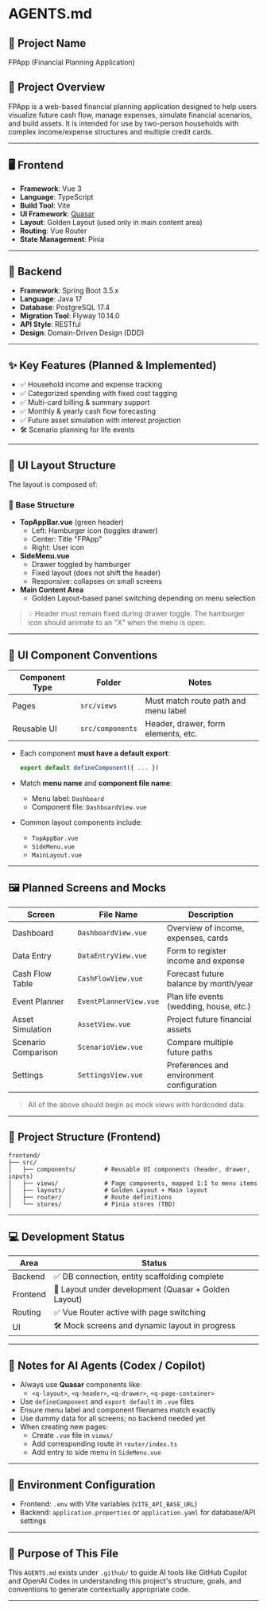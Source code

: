 
# AGENTS.md

## 📘 Project Name
FPApp (Financial Planning Application)

## 📌 Project Overview
FPApp is a web-based financial planning application designed to help users visualize future cash flow, manage expenses, simulate financial scenarios, and build assets. It is intended for use by two-person households with complex income/expense structures and multiple credit cards.

---

## 🖥️ Frontend
- **Framework**: Vue 3
- **Language**: TypeScript
- **Build Tool**: Vite
- **UI Framework**: [Quasar](https://quasar.dev/)
- **Layout**: Golden Layout (used only in main content area)
- **Routing**: Vue Router
- **State Management**: Pinia

---

## 🧪 Backend
- **Framework**: Spring Boot 3.5.x
- **Language**: Java 17
- **Database**: PostgreSQL 17.4
- **Migration Tool**: Flyway 10.14.0
- **API Style**: RESTful
- **Design**: Domain-Driven Design (DDD)

---

## ✨ Key Features (Planned & Implemented)
- ✅ Household income and expense tracking
- ✅ Categorized spending with fixed cost tagging
- ✅ Multi-card billing & summary support
- ✅ Monthly & yearly cash flow forecasting
- ✅ Future asset simulation with interest projection
- 🛠️ Scenario planning for life events

---

## 🧩 UI Layout Structure

The layout is composed of:

### 📐 Base Structure
- **TopAppBar.vue** (green header)
  - Left: Hamburger icon (toggles drawer)
  - Center: Title "FPApp"
  - Right: User icon
- **SideMenu.vue**
  - Drawer toggled by hamburger
  - Fixed layout (does not shift the header)
  - Responsive: collapses on small screens
- **Main Content Area**
  - Golden Layout-based panel switching depending on menu selection

> 💡 Header must remain fixed during drawer toggle. The hamburger icon should animate to an "X" when the menu is open.

---

## 🧱 UI Component Conventions

| Component Type | Folder | Notes |
|----------------|--------|-------|
| Pages | `src/views` | Must match route path and menu label |
| Reusable UI | `src/components` | Header, drawer, form elements, etc. |

- Each component **must have a default export**:
  ```ts
  export default defineComponent({ ... })
  ```

- Match **menu name** and **component file name**:
  - Menu label: `Dashboard`
  - Component file: `DashboardView.vue`

- Common layout components include:
  - `TopAppBar.vue`
  - `SideMenu.vue`
  - `MainLayout.vue`

---

## 🖼️ Planned Screens and Mocks

| Screen             | File Name             | Description                                 |
|--------------------|------------------------|---------------------------------------------|
| Dashboard          | `DashboardView.vue`    | Overview of income, expenses, cards         |
| Data Entry         | `DataEntryView.vue`    | Form to register income and expense         |
| Cash Flow Table    | `CashFlowView.vue`     | Forecast future balance by month/year       |
| Event Planner      | `EventPlannerView.vue` | Plan life events (wedding, house, etc.)     |
| Asset Simulation   | `AssetView.vue`        | Project future financial assets             |
| Scenario Comparison| `ScenarioView.vue`     | Compare multiple future paths               |
| Settings           | `SettingsView.vue`     | Preferences and environment configuration   |

> All of the above should begin as mock views with hardcoded data.

---

## 📂 Project Structure (Frontend)

```
frontend/
├── src/
│   ├── components/        # Reusable UI components (header, drawer, inputs)
│   ├── views/             # Page components, mapped 1:1 to menu items
│   ├── layouts/           # Golden Layout + Main layout
│   ├── router/            # Route definitions
│   └── stores/            # Pinia stores (TBD)
```

---

## 💻 Development Status

| Area      | Status            |
|-----------|-------------------|
| Backend   | ✅ DB connection, entity scaffolding complete |
| Frontend  | 🚧 Layout under development (Quasar + Golden Layout) |
| Routing   | ✅ Vue Router active with page switching |
| UI        | 🛠️ Mock screens and dynamic layout in progress |

---

## 🤖 Notes for AI Agents (Codex / Copilot)

- Always use **Quasar** components like:
  - `<q-layout>`, `<q-header>`, `<q-drawer>`, `<q-page-container>`
- Use `defineComponent` and `export default` in `.vue` files
- Ensure menu label and component filenames match exactly
- Use dummy data for all screens; no backend needed yet
- When creating new pages:
  - Create `.vue` file in `views/`
  - Add corresponding route in `router/index.ts`
  - Add entry to side menu in `SideMenu.vue`

---

## 🧠 Environment Configuration
- Frontend: `.env` with Vite variables (`VITE_API_BASE_URL`)
- Backend: `application.properties` or `application.yaml` for database/API settings

---

## 📎 Purpose of This File
This `AGENTS.md` exists under `.github/` to guide AI tools like GitHub Copilot and OpenAI Codex in understanding this project's structure, goals, and conventions to generate contextually appropriate code.

---
